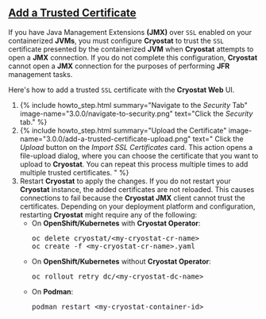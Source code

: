 ## [Add a Trusted Certificate](#add-a-trusted-certificate)
If you have Java Management Extensions **(JMX)** over `SSL` enabled on your containerized **JVMs**, you must configure **Cryostat** to trust the `SSL` certificate presented by the containerized **JVM** when **Cryostat** attempts to open a **JMX** connection. If you do not complete this configuration, **Cryostat** cannot open a **JMX** connection for the purposes of performing **JFR** management tasks.

Here's how to add a trusted `SSL` certificate with the **Cryostat Web** UI.

<ol>
    <li>
        {% include howto_step.html
          summary="Navigate to the <i>Security</i> Tab"
          image-name="3.0.0/navigate-to-security.png"
          text="Click the <i>Security</i> tab."
        %}
    </li>
    <li>
        {% include howto_step.html
          summary="Upload the Certificate"
          image-name="3.0.0/add-a-trusted-certificate-upload.png"
          text="
              Click the <i>Upload</i> button on the <i>Import SSL Certificates</i> card. This action opens a file-upload dialog, where you can choose the certificate that you want to upload to <b>Cryostat</b>. You can repeat this process multiple times to add multiple trusted certificates.
          "
        %}
    </li>
    <li>
        Restart <b>Cryostat</b> to apply the changes. If you do not restart your <b>Cryostat</b> instance, the added certificates are not reloaded. This causes connections to fail because the <b>Cryostat JMX</b> client cannot trust the certificates. Depending on your deployment platform and configuration, restarting <b>Cryostat</b> might require any of the following:
        <ul>
            <li>
                On <b>OpenShift/Kubernetes</b> with <b>Cryostat Operator</b>:
                <pre>oc delete cryostat/&lt;my-cryostat-cr-name&gt;<br>oc create -f &lt;my-cryostat-cr-name&gt;.yaml</pre>
            </li>
            <li>
                On <b>OpenShift/Kubernetes</b> without <b>Cryostat Operator</b>:
                <pre>oc rollout retry dc/&lt;my-cryostat-dc-name&gt;</pre>
            </li>
            <li>
                On <b>Podman</b>:
                <pre>podman restart &lt;my-cryostat-container-id&gt;</pre>
            </li>
        </ul>
    </li>
</ol>
